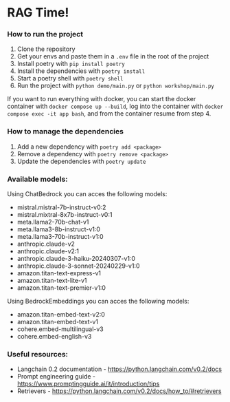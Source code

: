 # RAG Time!

### How to run the project

1. Clone the repository
2. Get your envs and paste them in a `.env` file in the root of the project
3. Install poetry with `pip install poetry`
4. Install the dependencies with `poetry install`
5. Start a poetry shell with `poetry shell`
6. Run the project with `python demo/main.py` or `python workshop/main.py`

If you want to run everything with docker, you can start the docker container with `docker compose up --build`,
log into the container with `docker compose exec -it app bash`, and from the container resume from step 4.

### How to manage the dependencies

1. Add a new dependency with `poetry add <package>`
2. Remove a dependency with `poetry remove <package>`
3. Update the dependencies with `poetry update`

### Available models:

Using ChatBedrock you can acces the following models:
- mistral.mistral-7b-instruct-v0:2
- mistral.mixtral-8x7b-instruct-v0:1
- meta.llama2-70b-chat-v1
- meta.llama3-8b-instruct-v1:0
- meta.llama3-70b-instruct-v1:0
- anthropic.claude-v2
- anthropic.claude-v2:1
- anthropic.claude-3-haiku-20240307-v1:0
- anthropic.claude-3-sonnet-20240229-v1:0
- amazon.titan-text-express-v1
- amazon.titan-text-lite-v1
- amazon.titan-text-premier-v1:0

Using BedrockEmbeddings you can acces the following models:
- amazon.titan-embed-text-v2:0
- amazon.titan-embed-text-v1
- cohere.embed-multilingual-v3
- cohere.embed-english-v3

### Useful resources:

- Langchain 0.2 documentation - https://python.langchain.com/v0.2/docs
- Prompt engineering guide - https://www.promptingguide.ai/it/introduction/tips
- Retrievers - https://python.langchain.com/v0.2/docs/how_to/#retrievers

